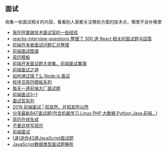 ## 面试

收集一些面试相关的内容，看看别人家都关注哪些方面的技术点，哪里不会补哪里

* [我在阿里做技术面试官的一些经验](https://github.com/lihongxun945/myblog/issues/40)
* [reactjs-interview-questions 整理了 300 道 React 相关的面试题与回答](https://github.com/sudheerj/reactjs-interview-questions)
* [前端开发者面试问题汇总整理](https://github.com/h5bp/Front-end-Developer-Interview-Questions/)
* [前端面试图谱](https://yuchengkai.cn/docs/frontend/)
* [简历模板](http://elevenbeans.me/)
* [前端开发面试题大收集，前端面试集锦](https://github.com/paddingme/Front-end-Web-Development-Interview-Question)
* [前端面试之道](https://github.com/InterviewMap/CS-Interview-Knowledge-Map)
* [如何通过饿了么 Node.js 面试](https://github.com/ElemeFE/node-interview/tree/master/sections/zh-cn)
* [程序员简历模板系列](https://github.com/geekcompany/ResumeSample)
* [每天一道前端大厂面试题](https://github.com/Advanced-Frontend/Daily-Interview-Question)
* [前端面试3+1](https://github.com/haizlin/fe-interview)
* [面试官系列](https://juejin.im/post/5abb55ee6fb9a028e33b7e0a)
* [2019 前端面试 | 知其然，并知其所以然](https://juejin.im/post/5ce4171ff265da1bd04eb4f3)
* [分享最新BAT面试题(包含机器学习,Linux,PHP,大数据,Python,Java,前端...)](https://github.com/lengyue1024/BAT_interviews)
* [简历在线生成](https://zety.com/)
* [不要这样写简历](https://segmentfault.com/a/1190000019354245)
* [前端面试](https://segmentfault.com/a/1190000019348191)
* [[译]送你43道JavaScript面试题](https://segmentfault.com/a/1190000019496107)
* [JavaScript数据类型面试题解析](https://juejin.im/post/5d030e03518825361817032f)
